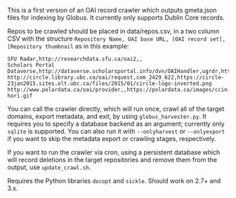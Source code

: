 This is a first version of an OAI record crawler which outputs gmeta.json files for indexing by Globus. It currently only supports Dublin Core records.

Repos to be crawled should be placed in data/repos.csv, in a two column CSV with the structure `Repository Name, OAI base URL, [OAI record set], [Repository thumbnail` as in this example:

~~~~~~~~~~~~~~~~~~~~~~~~~~~~~~~~~~~~~~~~~~~~~~~~~~~~~~~~~~~~~~~~~~~~~~~~~~~~~~~~
SFU Radar,http://researchdata.sfu.ca/oai2,,
Scholars Portal Dataverse,http://dataverse.scholarsportal.info/dvn/OAIHandler,ugrdr,http://images.scholarsportal.info/dataverse/logo.png
http://circle.library.ubc.ca/oai/request,com_2429_622,https://circle-23jan2015.sites.olt.ubc.ca/files/2015/01/circle-logo-inverted.png
http://www.polardata.ca/oai/provider,,https://polardata.ca/images/ccin-hori.gif
~~~~~~~~~~~~~~~~~~~~~~~~~~~~~~~~~~~~~~~~~~~~~~~~~~~~~~~~~~~~~~~~~~~~~~~~~~~~~~~~

You can call the crawler directly, which will run once, crawl all of the target domains, export metadata, and exit, by using `globus_harvester.py`. It requires you to specify a database backend as an argument; currently only `sqlite` is supported. You can also run it with `--onlyharvest` or `--onlyexport` if you want to skip the metadata export or crawling stages, respectively.

If you want to run the crawler via cron, using a persistent database which will record deletions in the target repositories and remove them from the output, use `update_crawl.sh`.

Requires the Python libraries `docopt` and `sickle`. Should work on 2.7+ and 3.x.
